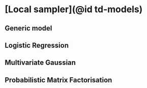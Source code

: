 # [Local sampler](@id td-models)

## Generic model

## Logistic Regression

## Multivariate Gaussian

## Probabilistic Matrix Factorisation
